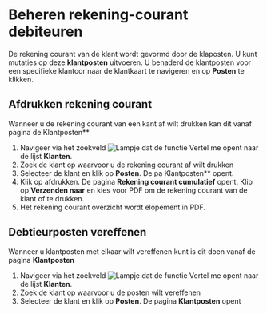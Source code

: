 # Beheren rekening-courant debiteuren

De rekening courant van de klant wordt gevormd door de klaposten. U kunt mutaties op deze **klantposten** uitvoeren.
U benaderd de klantposten voor een specifieke klantoor naar de klantkaart te navigeren en op **Posten** te klikken. 

## Afdrukken rekening courant

Wanneer u de rekening courant van een kant af wilt drukken kan dit vanaf pagina de Klantposten**

1. Navigeer via het zoekveld ![Lampje dat de functie Vertel me opent](https://docs.microsoft.com/nl-NL/dynamics365/business-central/media/ui-search/search_small.png "Vertel me wat u wilt doen") naar de lijst **Klanten**.
2. Zoek de klant op waarvoor u de rekening courant af wilt drukken
3. Selecteer de klant en klik op **Posten**. De pa Klantposten** opent. 
4. Klik op afdrukken. De pagina **Rekening courant cumulatief** opent. Klip op **Verzenden naar**  en kies voor PDF om de rekening courant van de klant of te drukken. 
5. Het rekening courant overzicht wordt elopement in PDF. 

## Debtieurposten vereffenen

Wanneer u klantposten met elkaar wilt vereffenen kunt is dit doen vanaf de pagina **Klantposten**

1. Navigeer via het zoekveld ![Lampje dat de functie Vertel me opent](https://docs.microsoft.com/nl-NL/dynamics365/business-central/media/ui-search/search_small.png "Vertel me wat u wilt doen") naar de lijst **Klanten**.
2. Zoek de klant op waarvoor u de posten wilt vereffenen
3. Selecteer de klant en klik op **Posten**. De pagina **Klantposten** opent
 


<!--stackedit_data:
eyJoaXN0b3J5IjpbLTEzMDMyOTU3NjQsLTg1MDY3Nzc2NywzOD
EyMDk3OTEsLTc0Mzc2NDczMiwtMTYxNzU3MjM5MSwyMDczNjAz
MDc0LC05NzU0NjYyMjJdfQ==
-->